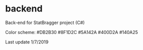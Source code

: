 # backend
Back-end for StatBragger project (C#)

Color scheme:
#DB2B30
#8F1D2C
#5A142A
#400D2A
#140A25


Last update 1/7/2019
